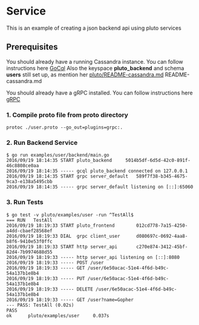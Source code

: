 # Service

This is an example of creating a json backend api using pluto services

## Prerequisites
You should already have a running Cassandra instance. You can follow instructions here [GoCql](https://academy.datastax.com/resources/getting-started-apache-cassandra-and-go) 
Also the keyspace **pluto_backend** and schema **users** still set up, as mention her [pluto/README-cassandra.md](../../README-cassandra.md)
README-cassandra.md

You should already have a gRPC installed. You can follow instructions here [gRPC](http://www.grpc.io/docs/quickstart/go.html#prerequisites)

### 1. Compile proto file from proto directory
```
protoc ./user.proto --go_out=plugins=grpc:.
```
### 2. Run Backend Service
```
$ go run examples/user/backend/main.go
2016/09/19 18:14:35 START pluto_backend 	5014b5df-6d5d-42c0-891f-46c8808ce0aa
2016/09/19 18:14:35 ----- gcql pluto_backend connected on 127.0.0.1
2016/09/19 18:14:35 START grpc server_default 	589f7f38-b345-4675-9ca3-e138a5495cbb
2016/09/19 18:14:35 ----- grpc server_default listening on [::]:65060
```
### 3. Run Tests
```
$ go test -v pluto/examples/user -run ^TestAll$
=== RUN   TestAll
2016/09/19 18:19:33 START pluto_frontend        012cd778-7a15-4250-a4dd-cbaef28568ef
2016/09/19 18:19:33 DIAL  grpc client_user      d080697c-0692-4aa8-b8f6-9410e53f0ffc
2016/09/19 18:19:33 START http server_api       c270e874-3412-45bf-82d4-7b9974688d55
2016/09/19 18:19:33 ----- http server_api listening on [::]:8080
2016/09/19 18:19:33 ----- POST /user
2016/09/19 18:19:33 ----- GET /user/6e50acac-51e4-4f6d-b49c-54a137b1e8b4
2016/09/19 18:19:33 ----- PUT /user/6e50acac-51e4-4f6d-b49c-54a137b1e8b4
2016/09/19 18:19:33 ----- DELETE /user/6e50acac-51e4-4f6d-b49c-54a137b1e8b4
2016/09/19 18:19:33 ----- GET /user?name=Gopher
--- PASS: TestAll (0.02s)
PASS
ok      pluto/examples/user     0.037s
```
